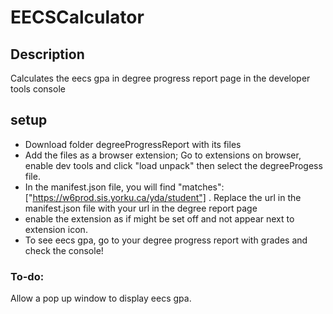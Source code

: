 # EECSCalculator

## Description
Calculates the eecs gpa in degree progress report page in the developer tools console


## setup
- Download folder degreeProgressReport with its files
- Add the files as a browser extension; Go to extensions on browser, enable dev tools and click "load unpack" then select the degreeProgess file.
- In the manifest.json file,  you will find "matches": ["https://w6prod.sis.yorku.ca/yda/student"] . Replace the url in the manifest.json file  with your url in the degree report page
- enable the extension as if might be set off and not appear next to extension icon.
- To see eecs gpa, go to your degree progress report with grades and check the console!

### To-do:
Allow a pop up window to display eecs gpa.
